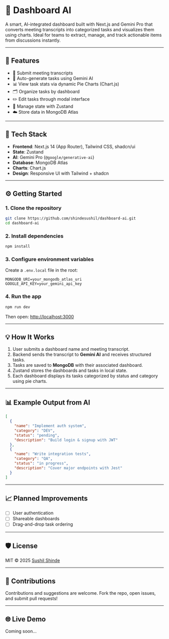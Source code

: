 # 🧠 Dashboard AI

A smart, AI-integrated dashboard built with Next.js and Gemini Pro that converts meeting transcripts into categorized tasks and visualizes them using charts. Ideal for teams to extract, manage, and track actionable items from discussions instantly.

---

## 🚀 Features

- 📝 Submit meeting transcripts
- 🤖 Auto-generate tasks using Gemini AI
- 📊 View task stats via dynamic Pie Charts (Chart.js)
- 🗂️ Organize tasks by dashboard
- ✏️ Edit tasks through modal interface
- 🧠 Manage state with Zustand
- ☁️ Store data in MongoDB Atlas

---

## 🧱 Tech Stack

- **Frontend**: Next.js 14 (App Router), Tailwind CSS, shadcn/ui
- **State**: Zustand
- **AI**: Gemini Pro (`@google/generative-ai`)
- **Database**: MongoDB Atlas
- **Charts**: Chart.js
- **Design**: Responsive UI with Tailwind + shadcn

---


## ⚙️ Getting Started

### 1. Clone the repository

```bash
git clone https://github.com/shindesushil/dashboard-ai.git
cd dashboard-ai
```

### 2. Install dependencies

```bash
npm install
```

### 3. Configure environment variables

Create a `.env.local` file in the root:

```env
MONGODB_URI=your_mongodb_atlas_uri
GOOGLE_API_KEY=your_gemini_api_key
```

### 4. Run the app

```bash
npm run dev
```

Then open: [http://localhost:3000](http://localhost:3000)

---

## 💡 How It Works

1. User submits a dashboard name and meeting transcript.
2. Backend sends the transcript to **Gemini AI** and receives structured tasks.
3. Tasks are saved to **MongoDB** with their associated dashboard.
4. Zustand stores the dashboards and tasks in local state.
5. Each dashboard displays its tasks categorized by status and category using pie charts.

---

## 📊 Example Output from AI

```json
[
  {
    "name": "Implement auth system",
    "category": "DEV",
    "status": "pending",
    "description": "Build login & signup with JWT"
  },
  {
    "name": "Write integration tests",
    "category": "QA",
    "status": "in progress",
    "description": "Cover major endpoints with Jest"
  }
]
```

---

## 📈 Planned Improvements

- [ ] User authentication
- [ ] Shareable dashboards
- [ ] Drag-and-drop task ordering

---

## 🛡️ License

MIT © 2025 [Sushil Shinde](https://github.com/shindesushil)

---

## 🙌 Contributions

Contributions and suggestions are welcome. Fork the repo, open issues, and submit pull requests!

---

## 🌐 Live Demo

Coming soon…
